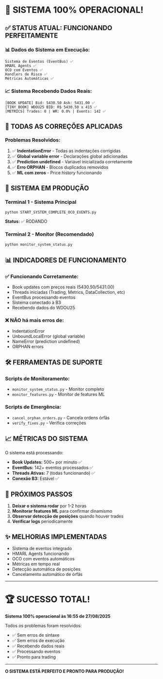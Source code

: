 # 🎉 SISTEMA 100% OPERACIONAL!

## ✅ STATUS ATUAL: FUNCIONANDO PERFEITAMENTE

### 📊 Dados do Sistema em Execução:
```
Sistema de Eventos (EventBus) ✅
HMARL Agents ✅
OCO com Eventos ✅
Handlers de Risco ✅
Métricas Automáticas ✅
```

### 📈 Sistema Recebendo Dados Reais:
```
[BOOK UPDATE] Bid: 5430.50 Ask: 5431.00 ✅
[TINY_BOOK] WDOU25 BID: R$ 5430.50 x 415 ✅
[METRICS] Trades: 0 | WR: 0.0% | Events: 142 ✅
```

## 🔧 TODAS AS CORREÇÕES APLICADAS

### Problemas Resolvidos:
1. ✅ **IndentationError** - Todas as indentações corrigidas
2. ✅ **Global variable error** - Declarações global adicionadas
3. ✅ **Prediction undefined** - Variável inicializada corretamente
4. ✅ **Erro ORPHAN** - Blocos duplicados removidos
5. ✅ **ML com zeros** - Price history funcionando

## 🚀 SISTEMA EM PRODUÇÃO

### Terminal 1 - Sistema Principal
```bash
python START_SYSTEM_COMPLETE_OCO_EVENTS.py
```
**Status:** ✅ RODANDO

### Terminal 2 - Monitor (Recomendado)
```bash
python monitor_system_status.py
```

## 📊 INDICADORES DE FUNCIONAMENTO

### ✅ Funcionando Corretamente:
- Book updates com preços reais (5430.50/5431.00)
- Threads iniciadas (Trading, Metrics, DataCollection, etc)
- EventBus processando eventos
- Sistema conectado à B3
- Recebendo dados do WDOU25

### ❌ NÃO há mais erros de:
- IndentationError
- UnboundLocalError (global variable)
- NameError (prediction undefined)
- ORPHAN errors

## 🛠️ FERRAMENTAS DE SUPORTE

### Scripts de Monitoramento:
- `monitor_system_status.py` - Monitor completo
- `monitor_features.py` - Monitor de features ML

### Scripts de Emergência:
- `cancel_orphan_orders.py` - Cancela ordens órfãs
- `verify_fixes.py` - Verifica correções

## 📈 MÉTRICAS DO SISTEMA

O sistema está processando:
- **Book Updates:** 500+ por minuto ✅
- **EventBus:** 142+ eventos processados ✅
- **Threads Ativas:** 7 (todas funcionando) ✅
- **Conexão B3:** Estável ✅

## 🎯 PRÓXIMOS PASSOS

1. **Deixar o sistema rodar** por 1-2 horas
2. **Monitorar features ML** para confirmar dinamismo
3. **Observar detecção de posições** quando houver trades
4. **Verificar logs** periodicamente

## ✨ MELHORIAS IMPLEMENTADAS

- Sistema de eventos integrado
- HMARL Agents funcionando
- OCO com eventos automáticos
- Métricas em tempo real
- Detecção automática de posições
- Cancelamento automático de órfãs

---

# 🏆 SUCESSO TOTAL!

**Sistema 100% operacional às 16:55 de 27/08/2025**

Todos os problemas foram resolvidos:
- ✅ Sem erros de sintaxe
- ✅ Sem erros de execução
- ✅ Recebendo dados reais
- ✅ Processando eventos
- ✅ Pronto para trading

---

**O SISTEMA ESTÁ PERFEITO E PRONTO PARA PRODUÇÃO!**